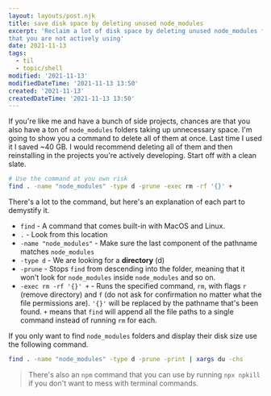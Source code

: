 ```yaml
---
layout: layouts/post.njk
title: save disk space by deleting unused node_modules
excerpt: 'Reclaim a lot of disk space by deleting unused node_modules from projects
that you are not actively using'
date: 2021-11-13
tags:
  - til
  - topic/shell
modified: '2021-11-13'
modifiedDateTime: '2021-11-13 13:50'
created: '2021-11-13'
createdDateTime: '2021-11-13 13:50'
---
```


If you're like me and have a bunch of side projects, chances are that you also have a ton of `node_modules` folders taking up unnecessary space. I'm going to show you a command to delete all of them at once. Last time I used it I saved ~40 GB. I would recommend deleting all of them and then reinstalling in the projects you're actively developing. Start off with a clean slate.

```bash
# Use the command at you own risk
find . -name "node_modules" -type d -prune -exec rm -rf '{}' +
```

There's a lot to the command, but here's an explanation of each part to
demystify it.

- `find` - A command that comes built-in with MacOS and Linux.
- `.` - Look from this location
- `-name "node_modules"` - Make sure the last component of the pathname matches `node_modules`
- `-type d` - We are looking for a **directory** (d)
- `-prune` - Stops `find` from descending into the folder, meaning that it won't
  look for `node_modules` inside `node_modules` and so on.
- `-exec rm -rf '{}' +` - Runs the specified command, `rm`, with flags `r` (remove directory) and `f` (do not ask for confirmation no matter what the file permissions are). `'{}'` will be replaced by the pathname that's been found. `+` means that `find` will append all the file paths to a single command instead of running `rm` for each.

If you only want to find `node_modules` folders and display their disk size use
the following command.

```bash
find . -name "node_modules" -type d -prune -print | xargs du -chs
```

> There's also an `npm` command that you can use by running `npx npkill` if you
> don't want to mess with terminal commands.

